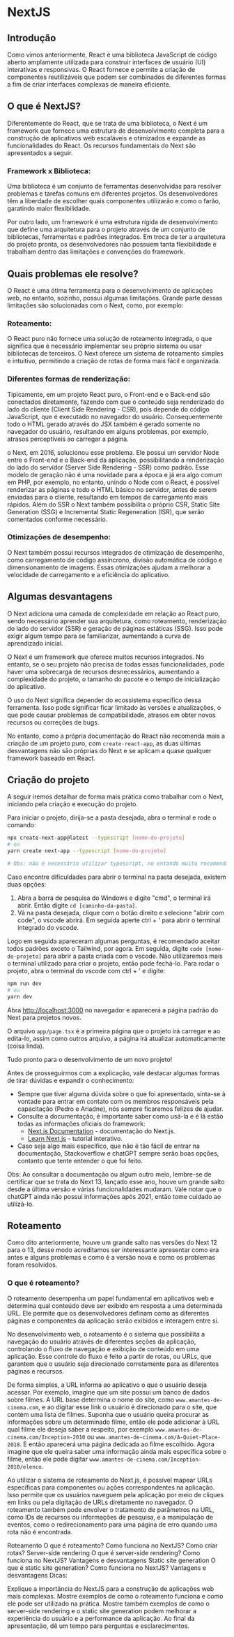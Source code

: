 # NextJS
## Introdução
Como vimos anteriormente, React é uma biblioteca JavaScript de código aberto amplamente utilizada para construir interfaces de usuário (UI) interativas e responsivas. O React fornece e permite a criação de componentes reutilizáveis que podem ser combinados de diferentes formas a fim de criar interfaces complexas de maneira eficiente.

## O que é NextJS?
Diferentemente do React, que se trata de uma biblioteca, o Next é um framework que fornece uma estrutura de desenvolvimento completa para a construção de aplicativos web escaláveis e otimizados e expande as funcionalidades do React. Os recursos fundamentais do Next são apresentados a seguir.

### Framework x Biblioteca:

Uma biblioteca é um conjunto de ferramentas desenvolvidas para resolver problemas e tarefas comuns em diferentes projetos. Os desenvolvedores têm a liberdade de escolher quais componentes utilizarão e como o farão, garatindo maior flexibilidade.

Por outro lado, um framework é uma estrutura rígida de desenvolvimento que define uma arquitetura para o projeto através de um conjunto de bibliotecas, ferramentas e padrões integrados. Em troca de ter a arquitetura do projeto pronta, os desenvolvedores não possuem tanta flexibilidade e trabalham dentro das limitações e convenções do framework.

## Quais problemas ele resolve?
   
   O React é uma ótima ferramenta para o desenvolvimento de aplicações web, no entanto, sozinho, possui algumas limitações. Grande parte dessas limitações são solucionadas com o Next, como, por exemplo:
   
   ### Roteamento: 
   O React puro não fornece uma solução de roteamento integrada, o que significa que é necessário implementar seu próprio sistema ou usar bibliotecas de terceiros. O Next oferece um sistema de roteamento simples e intuitivo, permitindo a criação de rotas de forma mais fácil e organizada.

  ### Diferentes formas de renderização: 
  Tipicamente, em um projeto React puro, o Front-end e o Back-end são conectados diretamente, fazendo com que o conteúdo seja renderizado do lado do cliente (Client Side Rendering - CSR), pois depende do código JavaScript, que é executado no navegador do usuário. Consequentemente todo o HTML gerado através do JSX também é gerado somente no navegador do usuário, resultando em alguns problemas, por exemplo, atrasos perceptíveis ao carregar a página. 
  
  o Next, em 2016, solucionou esse problema. Ele possui um servidor Node entre o Front-end e o Back-end da aplicação, possibilitando a renderização do lado do servidor (Server Side Rendering - SSR) como padrão. Esse modelo de geração não é uma novidade para a época e já era algo comum em PHP, por exemplo, no entanto, unindo o Node com o React, é possível renderizar as páginas e todo o HTML básico no servidor, antes de serem enviadas para o cliente, resultando em tempos de carregamento mais rápidos. Além do SSR o Next também possibilita o próprio CSR, Static Site Generation (SSG) e Incremental Static Regeneration (ISR), que serão comentados conforme necessário.
  
  ### Otimizações de desempenho: 
  O Next também possui recursos integrados de otimização de desempenho, como carregamento de código assíncrono, divisão automática de código e dimensionamento de imagens. Essas otimizações ajudam a melhorar a velocidade de carregamento e a eficiência do aplicativo.

## Algumas desvantagens

  O Next adiciona uma camada de complexidade em relação ao React puro, sendo necessário aprender sua arquitetura, como roteamento, renderização do lado do servidor (SSR) e geração de páginas estáticas (SSG). Isso pode exigir algum tempo para se familiarizar, aumentando a curva de aprendizado inicial.

  O Next é um framework que oferece muitos recursos integrados. No entanto, se o seu projeto não precisa de todas essas funcionalidades, pode haver uma sobrecarga de recursos desnecessários, aumentando a complexidade do projeto, o tamanho do pacote e o tempo de inicialização do aplicativo.

  O uso do Next significa depender do ecossistema específico dessa ferramenta. Isso pode significar ficar limitado às versões e atualizações, o que pode causar problemas de compatibilidade, atrasos em obter novos recursos ou correções de bugs.

  No entanto, como a própria documentação do React não recomenda mais a criação de um projeto puro, com `create-react-app`, as duas últimas desvantagens não são próprias do Next e se aplicam a quase qualquer framework baseado em React.
  
  
## Criação do projeto
  
  A seguir iremos detalhar de forma mais prática como trabalhar com o Next, iniciando pela criação e execução do projeto.
  
  Para iniciar o projeto, dirija-se a pasta desejada, abra o terminal e rode o comando:
  
```bash
npx create-next-app@latest --typescript [nome-do-projeto]
# ou
yarn create next-app --typescript [nome-do-projeto]

# Obs: não é necessário utilizar typescript, no entando muito recomendado
```
  Caso encontre dificuldades para abrir o terminal na pasta desejada, existem duas opções:
  
  1) Abra a barra de pesquisa do Windows e digite "cmd", o terminal irá abrir. Então digite `cd [caminho-da-pasta]`.
  2) Vá na pasta desejada, clique com o botão direito e selecione "abrir com code", o vscode abrirá. Em seguida aperte ctrl + ' para abrir o terminal integrado do vscode.

  Logo em seguida apareceram algumas perguntas, é recomendado aceitar todos padrões exceto o Tailwind, por agora. Em seguida, digite `code [nome-do-projeto]` para abrir a pasta criada com o vscode. Não utilizaremos mais o terminal utilizado para criar o projeto, então pode fechá-lo. Para rodar o projeto, abra o terminal do vscode com ctrl + ' e digite:

```bash
npm run dev
# ou
yarn dev
```

Abra [http://localhost:3000](http://localhost:3000) no navegador e aparecerá a página padrão do Next para projetos novos.

O arquivo `app/page.tsx` é a primeira página que o projeto irá carregar e ao edita-lo, assim como outros arquivo, a página irá atualizar automaticamente (coisa linda).

Tudo pronto para o desenvolvimento de um novo projeto!

Antes de prosseguirmos com a explicação, vale destacar algumas formas de tirar dúvidas e expandir o conhecimento:
   - Sempre que tiver alguma dúvida sobre o que foi apresentado, sinta-se à vontade para entrar em contato com os membros responsáveis pela capacitação (Pedro e Ariadne), nós sempre ficaremos felizes de ajudar. 
   - Consulte a documentação, é importante saber como usá-la e é lá estão todas as informações oficiais do framework:
      - [Next.js Documentation](https://nextjs.org/docs) - documentação do Next.js.
      - [Learn Next.js](https://nextjs.org/learn) - tutorial interativo.
   - Caso seja algo mais específico, que não é tão fácil de entrar na documentação, Stackoverflow e chatGPT sempre serão boas opções, contanto que tente entender o que foi feito.
   
Obs: Ao consultar a documentação ou algum outro meio, lembre-se de certificar que se trata do Next 13, lançado esse ano, houve um grande salto desde a última versão e várias funcionalidades mudaram. Vale notar que o chatGPT ainda não possui informações após 2021, então tome cuidado ao utilizá-lo.

## Roteamento

Como dito anteriormente, houve um grande salto nas versões do Next 12 para o 13, desse modo acreditamos ser interessante apresentar como era antes e alguns problemas e como é a versão nova e como os problemas foram resolvidos.

### O que é roteamento?

O roteamento desempenha um papel fundamental em aplicativos web e determina qual conteúdo deve ser exibido em resposta a uma determinada URL. Ele permite que os desenvolvedores definam como as diferentes páginas e componentes da aplicação serão exibidos e interagem entre si.

No desenvolvimento web, o roteamento é o sistema que possibilita a navegação do usuário através de diferentes seções da aplicação, controlando o fluxo de navegação e exibição de conteúdo em uma aplicação. Esse controle do fluxo é feito a partir de rotas, ou URLs, que garantem que o usuário seja direcionado corretamente para as diferentes páginas e recursos.

De forma simples, a URL informa ao aplicativo o que o usuário deseja acessar. Por exemplo, imagine que um site possui um banco de dados sobre filmes. A URL base determina o nome do site, como `www.amantes-de-cinema.com`, e ao digitar esse link o usuário é direcionado para o site, que contém uma lista de filmes. Suponha que o usuário queira procurar as informações sobre um determinado filme, então ele pode adicionar à URL qual filme ele deseja saber a respeito, por exemplo `www.amantes-de-cinema.com/Inception-2010` ou `www.amantes-de-cinema.com/A-Quiet-Place-2018`. E então aparecerá uma página dedicada ao filme escolhido. Agora imagine que ele queira saber uma informação ainda mais específica sobre o filme, então ele pode digitar `www.amantes-de-cinema.com/Inception-2010/elenco`.

Ao utilizar o sistema de roteamento do Next.js, é possível mapear URLs específicas para componentes ou ações correspondentes na aplicação. Isso permite que os usuários naveguem pela aplicação por meio de cliques em links ou pela digitação de URLs diretamente no navegador. O roteamento também pode envolver o tratamento de parâmetros na URL, como IDs de recursos ou informações de pesquisa, e a manipulação de eventos, como o redirecionamento para uma página de erro quando uma rota não é encontrada.

Roteamento
O que é roteamento?
Como funciona no NextJS?
Como criar rotas?
Server-side rendering
O que é server-side rendering?
Como funciona no NextJS?
Vantagens e desvantagens
Static site generation
O que é static site generation?
Como funciona no NextJS?
Vantagens e desvantagens
Dicas:

Explique a importância do NextJS para a construção de aplicações web mais complexas.
Mostre exemplos de como o roteamento funciona e como ele pode ser utilizado na prática.
Mostre também exemplos de como o server-side rendering e o static site generation podem melhorar a experiência do usuário e a performance da aplicação.
Ao final da apresentação, dê um tempo para perguntas e esclarecimentos.
